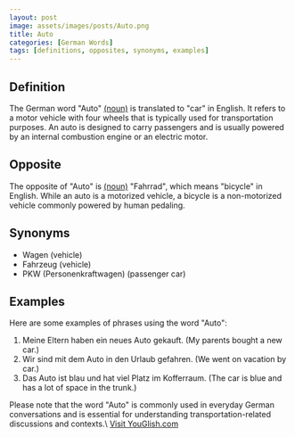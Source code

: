 ```yaml
---
layout: post
image: assets/images/posts/Auto.png
title: Auto
categories: [German Words]
tags: [definitions, opposites, synonyms, examples]
---
```


## Definition

The German word "Auto" [(noun)](definitions) is translated to "car" in English. It refers to a motor vehicle with four wheels that is typically used for transportation purposes. An auto is designed to carry passengers and is usually powered by an internal combustion engine or an electric motor.

## Opposite

The opposite of "Auto" is [(noun)](opposites) "Fahrrad", which means "bicycle" in English. While an auto is a motorized vehicle, a bicycle is a non-motorized vehicle commonly powered by human pedaling.

## Synonyms

- Wagen (vehicle)
- Fahrzeug (vehicle)
- PKW (Personenkraftwagen) (passenger car)

## Examples

Here are some examples of phrases using the word "Auto":

1. Meine Eltern haben ein neues Auto gekauft. (My parents bought a new car.)
2. Wir sind mit dem Auto in den Urlaub gefahren. (We went on vacation by car.)
3. Das Auto ist blau und hat viel Platz im Kofferraum. (The car is blue and has a lot of space in the trunk.)

Please note that the word "Auto" is commonly used in everyday German conversations and is essential for understanding transportation-related discussions and contexts.\ <a id="yg-widget-0" class="youglish-widget" data-query="Auto" data-lang="german" data-components="8412" data-auto-start="0" data-bkg-color="theme_light" data-title="How%20to%20pronounce%20Auto%20in%20German"  rel="nofollow" href="https://youglish.com">Visit YouGlish.com</a><script async src="https://youglish.com/public/emb/widget.js" charset="utf-8"></script>